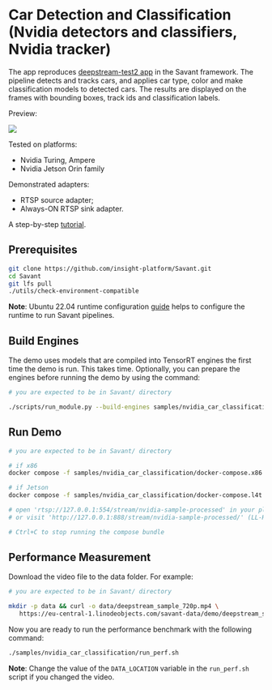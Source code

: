 # Car Detection and Classification (Nvidia detectors and classifiers, Nvidia tracker)

The app reproduces [deepstream-test2 app](https://github.com/NVIDIA-AI-IOT/deepstream_python_apps/tree/master/apps/deepstream-test2) in the Savant framework. The pipeline detects and tracks cars, and applies car type, color and make classification models to detected cars. The results are displayed on the frames with bounding boxes, track ids and classification labels.

Preview:

![](assets/nvidia-car-classification-loop.webp)

Tested on platforms:

- Nvidia Turing, Ampere
- Nvidia Jetson Orin family

Demonstrated adapters:

- RTSP source adapter;
- Always-ON RTSP sink adapter.

A step-by-step [tutorial](https://blog.savant-ai.io/building-a-high-performance-car-classifier-pipeline-with-savant-b232461ad96?source=friends_link&sk=63cb289315679af83032ef5247861a2d).

## Prerequisites

```bash
git clone https://github.com/insight-platform/Savant.git
cd Savant
git lfs pull
./utils/check-environment-compatible
```

**Note**: Ubuntu 22.04 runtime configuration [guide](https://insight-platform.github.io/Savant/develop/getting_started/0_configure_prod_env.html) helps to configure the runtime to run Savant pipelines.

## Build Engines

The demo uses models that are compiled into TensorRT engines the first time the demo is run. This takes time. Optionally, you can prepare the engines before running the demo by using the command:

```bash
# you are expected to be in Savant/ directory

./scripts/run_module.py --build-engines samples/nvidia_car_classification/module.yml
```

## Run Demo

```bash
# you are expected to be in Savant/ directory

# if x86
docker compose -f samples/nvidia_car_classification/docker-compose.x86.yml up

# if Jetson
docker compose -f samples/nvidia_car_classification/docker-compose.l4t.yml up

# open 'rtsp://127.0.0.1:554/stream/nvidia-sample-processed' in your player
# or visit 'http://127.0.0.1:888/stream/nvidia-sample-processed/' (LL-HLS)

# Ctrl+C to stop running the compose bundle
```

## Performance Measurement

Download the video file to the data folder. For example:

```bash
# you are expected to be in Savant/ directory

mkdir -p data && curl -o data/deepstream_sample_720p.mp4 \
   https://eu-central-1.linodeobjects.com/savant-data/demo/deepstream_sample_720p.mp4
```

Now you are ready to run the performance benchmark with the following command:

```bash
./samples/nvidia_car_classification/run_perf.sh
```

**Note**: Change the value of the `DATA_LOCATION` variable in the `run_perf.sh` script if you changed the video.
